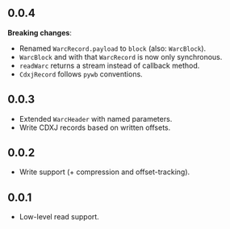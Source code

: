 ## 0.0.4

**Breaking changes**:
- Renamed `WarcRecord.payload` to `block` (also: `WarcBlock`).
- `WarcBlock` and with that `WarcRecord` is now only synchronous.
- `readWarc` returns a stream instead of callback method.
- `CdxjRecord` follows `pywb` conventions.

## 0.0.3

- Extended `WarcHeader` with named parameters.
- Write CDXJ records based on written offsets. 

## 0.0.2

- Write support (+ compression and offset-tracking).

## 0.0.1

- Low-level read support.
